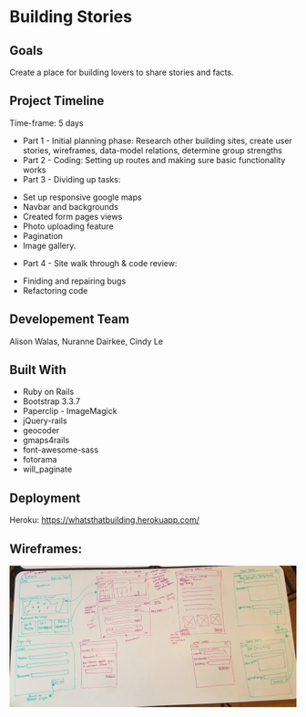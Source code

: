 # Building Stories

## Goals
Create a place for building lovers to share stories and facts.

## Project Timeline
Time-frame: 5 days
* Part 1 - Initial planning phase: Research other building sites, create user stories, wireframes, data-model relations, determine group strengths
* Part 2 - Coding: Setting up routes and making sure basic functionality works
* Part 3  - Dividing up tasks: 
- Set up responsive google maps 
- Navbar and backgrounds 
- Created form pages views 
- Photo uploading feature 
- Pagination 
- Image gallery.
* Part 4 - Site walk through & code review:
- Finiding and repairing bugs
- Refactoring code

## Developement Team
Alison Walas,  Nuranne Dairkee, Cindy Le

## Built With
* Ruby on Rails
* Bootstrap 3.3.7
* Paperclip - ImageMagick
* jQuery-rails
* geocoder
* gmaps4rails
* font-awesome-sass
* fotorama
* will_paginate

## Deployment
Heroku: https://whatsthatbuilding.herokuapp.com/

## Wireframes:
![picture](wireframes.jpg)

